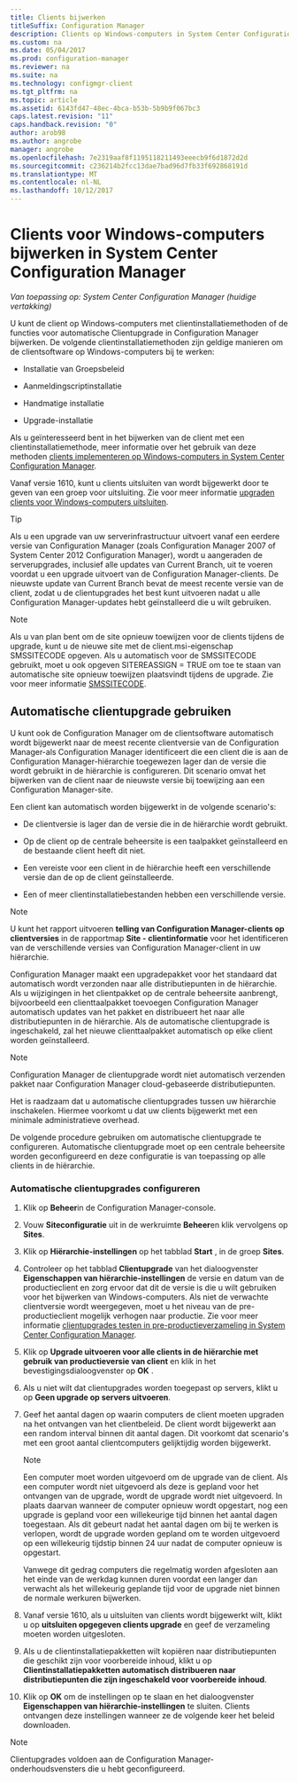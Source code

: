 ```yaml
---
title: Clients bijwerken
titleSuffix: Configuration Manager
description: Clients op Windows-computers in System Center Configuration Manager upgraden.
ms.custom: na
ms.date: 05/04/2017
ms.prod: configuration-manager
ms.reviewer: na
ms.suite: na
ms.technology: configmgr-client
ms.tgt_pltfrm: na
ms.topic: article
ms.assetid: 6143fd47-48ec-4bca-b53b-5b9b9f067bc3
caps.latest.revision: "11"
caps.handback.revision: "0"
author: arob98
ms.author: angrobe
manager: angrobe
ms.openlocfilehash: 7e2319aaf8f1195118211493eeecb9f6d1872d2d
ms.sourcegitcommit: c236214b2fcc13dae7bad96d7fb33f692868191d
ms.translationtype: MT
ms.contentlocale: nl-NL
ms.lasthandoff: 10/12/2017
---
```

# <a name="how-to-upgrade-clients-for-windows-computers-in-system-center-configuration-manager"></a>Clients voor Windows-computers bijwerken in System Center Configuration Manager

*Van toepassing op: System Center Configuration Manager (huidige vertakking)*

U kunt de client op Windows-computers met clientinstallatiemethoden of de functies voor automatische Clientupgrade in Configuration Manager bijwerken. De volgende clientinstallatiemethoden zijn geldige manieren om de clientsoftware op Windows-computers bij te werken:  

-   Installatie van Groepsbeleid  

-   Aanmeldingscriptinstallatie  

-   Handmatige installatie  

-   Upgrade-installatie  

 Als u geïnteresseerd bent in het bijwerken van de client met een clientinstallatiemethode, meer informatie over het gebruik van deze methoden [clients implementeren op Windows-computers in System Center Configuration Manager](../../../../core/clients/deploy/deploy-clients-to-windows-computers.md).

 Vanaf versie 1610, kunt u clients uitsluiten van wordt bijgewerkt door te geven van een groep voor uitsluiting. Zie voor meer informatie [upgraden clients voor Windows-computers uitsluiten](exclude-clients-windows.md).  


> [!TIP]  
>  Als u een upgrade van uw serverinfrastructuur uitvoert vanaf een eerdere versie van Configuration Manager \(zoals Configuration Manager 2007 of System Center 2012 Configuration Manager\), wordt u aangeraden de serverupgrades, inclusief alle updates van Current Branch, uit te voeren voordat u een upgrade uitvoert van de Configuration Manager-clients.   De nieuwste update van Current Branch bevat de meest recente versie van de client, zodat u de clientupgrades het best kunt uitvoeren nadat u alle Configuration Manager-updates hebt geïnstalleerd die u wilt gebruiken.

> [!NOTE]
> Als u van plan bent om de site opnieuw toewijzen voor de clients tijdens de upgrade, kunt u de nieuwe site met de client.msi-eigenschap SMSSITECODE opgeven. Als u automatisch voor de SMSSITECODE gebruikt, moet u ook opgeven SITEREASSIGN = TRUE om toe te staan van automatische site opnieuw toewijzen plaatsvindt tijdens de upgrade. Zie voor meer informatie [SMSSITECODE](../../deploy/about-client-installation-properties.md#smssitecode).

## <a name="use-automatic-client-upgrade"></a>Automatische clientupgrade gebruiken  
 U kunt ook de Configuration Manager om de clientsoftware automatisch wordt bijgewerkt naar de meest recente clientversie van de Configuration Manager-als Configuration Manager identificeert die een client die is aan de Configuration Manager-hiërarchie toegewezen lager dan de versie die wordt gebruikt in de hiërarchie is configureren. Dit scenario omvat het bijwerken van de client naar de nieuwste versie bij toewijzing aan een Configuration Manager-site.  

 Een client kan automatisch worden bijgewerkt in de volgende scenario's:  

-   De clientversie is lager dan de versie die in de hiërarchie wordt gebruikt.  

-   Op de client op de centrale beheersite is een taalpakket geïnstalleerd en de bestaande client heeft dit niet.  

-   Een vereiste voor een client in de hiërarchie heeft een verschillende versie dan de op de client geïnstalleerde.  

-   Een of meer clientinstallatiebestanden hebben een verschillende versie.  

> [!NOTE]  
>  U kunt het rapport uitvoeren **telling van Configuration Manager-clients op clientversies** in de rapportmap **Site - clientinformatie** voor het identificeren van de verschillende versies van Configuration Manager-client in uw hiërarchie.  

 Configuration Manager maakt een upgradepakket voor het standaard dat automatisch wordt verzonden naar alle distributiepunten in de hiërarchie. Als u wijzigingen in het clientpakket op de centrale beheersite aanbrengt, bijvoorbeeld een clienttaalpakket toevoegen Configuration Manager automatisch updates van het pakket en distribueert het naar alle distributiepunten in de hiërarchie. Als de automatische clientupgrade is ingeschakeld, zal het nieuwe clienttaalpakket automatisch op elke client worden geïnstalleerd.  

> [!NOTE]  
>  Configuration Manager de clientupgrade wordt niet automatisch verzenden pakket naar Configuration Manager cloud-gebaseerde distributiepunten.  

 Het is raadzaam dat u automatische clientupgrades tussen uw hiërarchie inschakelen. Hiermee voorkomt u dat uw clients bijgewerkt met een minimale administratieve overhead.  

 De volgende procedure gebruiken om automatische clientupgrade te configureren. Automatische clientupgrade moet op een centrale beheersite worden geconfigureerd en deze configuratie is van toepassing op alle clients in de hiërarchie.  

### <a name="to-configure-automatic-client-upgrades"></a>Automatische clientupgrades configureren  

1.  Klik op **Beheer**in de Configuration Manager-console.  

2.  Vouw **Siteconfiguratie** uit in de werkruimte **Beheer**en klik vervolgens op **Sites**.  

3.  Klik op **Hiërarchie-instellingen** op het tabblad **Start** , in de groep **Sites**.  

4.  Controleer op het tabblad **Clientupgrade** van het dialoogvenster **Eigenschappen van hiërarchie-instellingen** de versie en datum van de productieclient en zorg ervoor dat dit de versie is die u wilt gebruiken voor het bijwerken van Windows-computers.  Als niet de verwachte clientversie wordt weergegeven, moet u het niveau van de pre-productieclient mogelijk verhogen naar productie. Zie voor meer informatie [clientupgrades testen in pre-productieverzameling in System Center Configuration Manager](../../../../core/clients/manage/upgrade/test-client-upgrades.md).  

5.  Klik op **Upgrade uitvoeren voor alle clients in de hiërarchie met gebruik van productieversie van client** en klik in het bevestigingsdialoogvenster op **OK** .  

6.  Als u niet wilt dat clientupgrades worden toegepast op servers, klikt u op **Geen upgrade op servers uitvoeren**.  

7.  Geef het aantal dagen op waarin computers de client moeten upgraden na het ontvangen van het clientbeleid. De client wordt bijgewerkt aan een random interval binnen dit aantal dagen. Dit voorkomt dat scenario's met een groot aantal clientcomputers gelijktijdig worden bijgewerkt.

    > [!NOTE]
    > Een computer moet worden uitgevoerd om de upgrade van de client. Als een computer wordt niet uitgevoerd als deze is gepland voor het ontvangen van de upgrade, wordt de upgrade wordt niet uitgevoerd. In plaats daarvan wanneer de computer opnieuw wordt opgestart, nog een upgrade is gepland voor een willekeurige tijd binnen het aantal dagen toegestaan. Als dit gebeurt nadat het aantal dagen om bij te werken is verlopen, wordt de upgrade worden gepland om te worden uitgevoerd op een willekeurig tijdstip binnen 24 uur nadat de computer opnieuw is opgestart.
    >     
    > Vanwege dit gedrag computers die regelmatig worden afgesloten aan het einde van de werkdag kunnen duren voordat een langer dan verwacht als het willekeurig geplande tijd voor de upgrade niet binnen de normale werkuren bijwerken.

7. Vanaf versie 1610, als u uitsluiten van clients wordt bijgewerkt wilt, klikt u op **uitsluiten opgegeven clients upgrade** en geef de verzameling moeten worden uitgesloten.

8.  Als u de clientinstallatiepakketten wilt kopiëren naar distributiepunten die geschikt zijn voor voorbereide inhoud, klikt u op **Clientinstallatiepakketten automatisch distribueren naar distributiepunten die zijn ingeschakeld voor voorbereide inhoud**.  

9. Klik op **OK** om de instellingen op te slaan en het dialoogvenster **Eigenschappen van hiërarchie-instellingen** te sluiten. Clients ontvangen deze instellingen wanneer ze de volgende keer het beleid downloaden.

>[!NOTE]
>Clientupgrades voldoen aan de Configuration Manager-onderhoudsvensters die u hebt geconfigureerd.
